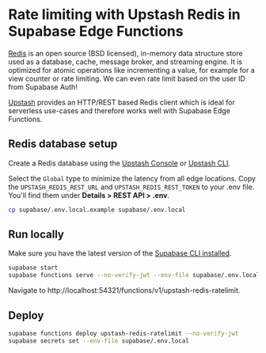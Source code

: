 # Rate limiting with Upstash Redis in Supabase Edge Functions

[Redis](https://redis.io/docs/about/) is an open source (BSD licensed), in-memory data structure store used as a database, cache, message broker, and streaming engine. It is optimized for atomic operations like incrementing a value, for example for a view counter or rate limiting. We can even rate limit based on the user ID from Supabase Auth!

[Upstash](https://upstash.com/) provides an HTTP/REST based Redis client which is ideal for serverless use-cases and therefore works well with Supabase Edge Functions.

## Redis database setup

Create a Redis database using the [Upstash Console](https://console.upstash.com/) or [Upstash CLI](https://github.com/upstash/cli).

Select the `Global` type to minimize the latency from all edge locations. Copy the `UPSTASH_REDIS_REST_URL` and `UPSTASH_REDIS_REST_TOKEN` to your .env file. You'll find them under **Details > REST API > .env**.

```bash
cp supabase/.env.local.example supabase/.env.local
```

## Run locally

Make sure you have the latest version of the [Supabase CLI installed](https://supabase.com/docs/guides/cli#installation).

```bash
supabase start
supabase functions serve --no-verify-jwt --env-file supabase/.env.local
```

Navigate to http://localhost:54321/functions/v1/upstash-redis-ratelimit.

## Deploy

```bash
supabase functions deploy upstash-redis-ratelimit --no-verify-jwt
supabase secrets set --env-file supabase/.env.local
```
